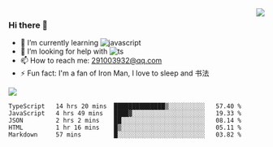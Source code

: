 <img align='right' src='https://github-readme-stats.vercel.app/api?username=niaogege&show_icons=true&theme=radical'/>

### Hi there 👋

- 🌱 I’m currently learning ![javascript](https://img.shields.io/badge/javacript-learn-orange)
- 🤔 I’m looking for help with ![ts](https://img.shields.io/badge/ts-learn-yellow)
- 📫 How to reach me: 291003932@qq.com
- ⚡ Fun fact:  I'm a fan of Iron Man, I love to sleep and 书法

![](https://github-readme-stats.vercel.app/api/top-langs/?username=niaogege&layout=compact)

<!--START_SECTION:waka-->
```text
TypeScript   14 hrs 20 mins  ██████████████▒░░░░░░░░░░   57.40 % 
JavaScript   4 hrs 49 mins   ████▓░░░░░░░░░░░░░░░░░░░░   19.33 % 
JSON         2 hrs 2 mins    ██░░░░░░░░░░░░░░░░░░░░░░░   08.14 % 
HTML         1 hr 16 mins    █▒░░░░░░░░░░░░░░░░░░░░░░░   05.11 % 
Markdown     57 mins         █░░░░░░░░░░░░░░░░░░░░░░░░   03.82 % 
```
<!--END_SECTION:waka-->
